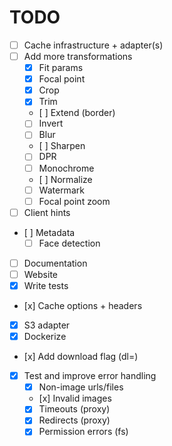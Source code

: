 # TODO

- [ ] Cache infrastructure + adapter(s)
- [ ] Add more transformations
  - [x] Fit params
  - [x] Focal point
  - [x] Crop
  - [x] Trim
  - [ ] Extend (border)
  - [ ] Invert
  - [ ] Blur
  - [ ] Sharpen
  - [ ] DPR
  - [ ] Monochrome
  - [ ] Normalize
  - [ ] Watermark
  - [ ] Focal point zoom
- [ ] Client hints
- [ ] Metadata
  - [ ] Face detection
- [ ] Documentation
- [ ] Website
- [x] Write tests
- [x] Cache options + headers
- [x] S3 adapter
- [x] Dockerize
- [x] Add download flag (dl=<filename>)
- [x] Test and improve error handling
  - [x] Non-image urls/files
  - [x] Invalid images
  - [x] Timeouts (proxy)
  - [x] Redirects (proxy)
  - [x] Permission errors (fs)
